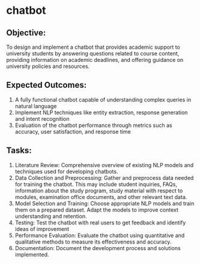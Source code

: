# chatbot
## Objective:
To design and implement a chatbot that provides academic support to university students
by answering questions related to course content, providing information on academic
deadlines, and offering guidance on university policies and resources.
## Expected Outcomes:
1. A fully functional chatbot capable of understanding complex queries in natural
language
2. Implement NLP techniques like entity extraction, response generation and intent
recognition
3. Evaluation of the chatbot performance through metrics such as accuracy, user
satisfaction, and response time
## Tasks:
1. Literature Review: Comprehensive overview of existing NLP models and techniques
used for developing chatbots.
2. Data Collection and Preprocessing: Gather and preprocess data needed for training
the chatbot. This may include student inquiries, FAQs, information about the study
program, study material with respect to modules, examination office documents,
and other relevant text data.
3. Model Selection and Training: Choose appropriate NLP models and train them on a
prepared dataset. Adapt the models to improve context understanding and
retention.
4. Testing: Test the chatbot with real users to get feedback and identify ideas of
improvement
5. Performance Evaluation: Evaluate the chatbot using quantitative and qualitative
methods to measure its effectiveness and accuracy.
6. Documentation: Document the development process and solutions implemented.
